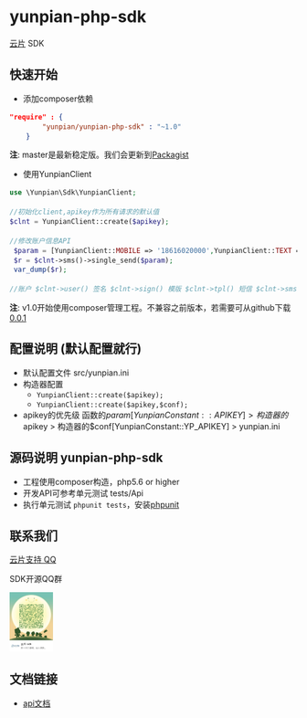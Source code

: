 yunpian-php-sdk
================================
[云片](https://www.yunpian.com/) SDK

## 快速开始

- 添加composer依赖

```json
"require" : {
        "yunpian/yunpian-php-sdk" : "~1.0"
    }
```
**注**: master是最新稳定版。我们会更新到[Packagist](https://packagist.org/explore/)

- 使用YunpianClient

```php
use \Yunpian\Sdk\YunpianClient;

//初始化client,apikey作为所有请求的默认值
$clnt = YunpianClient::create($apikey);

//修改账户信息API
 $param = [YunpianClient::MOBILE => '18616020000',YunpianClient::TEXT => '【云片网】您的验证码是1234'];
 $r = $clnt->sms()->single_send($param);
 var_dump($r);

//账户 $clnt->user() 签名 $clnt->sign() 模版 $clnt->tpl() 短信 $clnt->sms() 语音 $clnt->voice() 流量 $clnt->flow()
```
**注**: v1.0开始使用composer管理工程。不兼容之前版本，若需要可从github下载[0.0.1](https://github.com/yunpian/yunpian-php-sdk/releases/tag/0.0.1)

## 配置说明 (默认配置就行)
- 默认配置文件 src/yunpian.ini
- 构造器配置
    - `YunpianClient::create($apikey);`
    - `YunpianClient::create($apikey,$conf);` 
- apikey的优先级 函数的$param[YunpianConstant::APIKEY] > 构造器的$apikey > 构造器的$conf[YunpianConstant::YP_APIKEY] > yunpian.ini

## 源码说明 yunpian-php-sdk
- 工程使用composer构造，php5.6 or higher
- 开发API可参考单元测试 tests/Api
- 执行单元测试 `phpunit tests`，安装[phpunit](https://phpunit.de/manual/5.7/en/installation.html)

## 联系我们
[云片支持 QQ](https://static.meiqia.com/dist/standalone.html?eid=30951&groupid=0d20ab23ab4702939552b3f81978012f&metadata={"name":"github"})

SDK开源QQ群

<img src="doc/sdk_qq.jpeg" width="15%" alt="SDK开源QQ群"/>

## 文档链接
- [api文档](https://www.yunpian.com/api2.0/guide.html)

